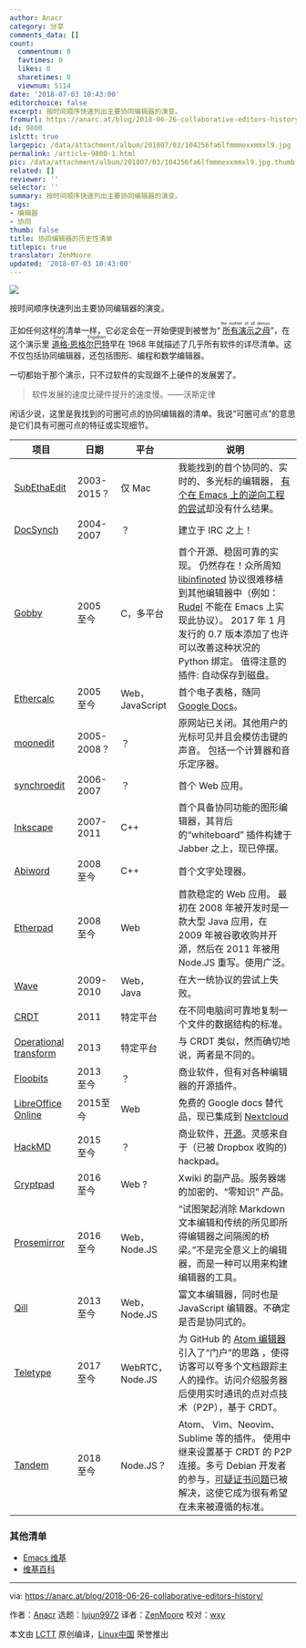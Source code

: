 ```yaml
---
author: Anacr
category: 分享
comments_data: []
count:
  commentnum: 0
  favtimes: 0
  likes: 0
  sharetimes: 0
  viewnum: 5114
date: '2018-07-03 10:43:00'
editorchoice: false
excerpt: 按时间顺序快速列出主要协同编辑器的演变。
fromurl: https://anarc.at/blog/2018-06-26-collaborative-editors-history/
id: 9800
islctt: true
largepic: /data/attachment/album/201807/03/104256fa6lfmmmexxmmxl9.jpg
permalink: /article-9800-1.html
pic: /data/attachment/album/201807/03/104256fa6lfmmmexxmmxl9.jpg.thumb.jpg
related: []
reviewer: ''
selector: ''
summary: 按时间顺序快速列出主要协同编辑器的演变。
tags:
- 编辑器
- 协同
thumb: false
title: 协同编辑器的历史性清单
titlepic: true
translator: ZenMoore
updated: '2018-07-03 10:43:00'
---
```


![](/data/attachment/album/201807/03/104256fa6lfmmmexxmmxl9.jpg)


按时间顺序快速列出主要协同编辑器的演变。


正如任何这样的清单一样，它必定会在一开始便提到被誉为“<ruby> <a href="https://en.wikipedia.org/wiki/The_Mother_of_All_Demos">  所有演示之母 </a> <rt>  the mother of all demos </rt></ruby>”，在这个演示里<ruby> <a href="https://en.wikipedia.org/wiki/Douglas_Engelbart">  道格·恩格尔巴特 </a> <rt>  Doug Engelbart </rt></ruby>早在 1968 年就描述了几乎所有软件的详尽清单。这不仅包括协同编辑器，还包括图形、编程和数学编辑器。


一切都始于那个演示，只不过软件的实现跟不上硬件的发展罢了。



> 
> 软件发展的速度比硬件提升的速度慢。——沃斯定律
> 
> 
> 


闲话少说，这里是我找到的可圈可点的协同编辑器的清单。我说“可圈可点”的意思是它们具有可圈可点的特征或实现细节。




| 项目 | 日期 | 平台 | 说明 |
| --- | --- | --- | --- |
| [SubEthaEdit](https://www.codingmonkeys.de/subethaedit/) | 2003-2015？ | 仅 Mac | 我能找到的首个协同的、实时的、多光标的编辑器， [有个在 Emacs 上的逆向工程的尝试](https://www.emacswiki.org/emacs/SubEthaEmacs)却没有什么结果。 |
| [DocSynch](http://docsynch.sourceforge.net/) | 2004-2007 | ？ | 建立于 IRC 之上！ |
| [Gobby](https://gobby.github.io/) | 2005 至今 | C，多平台 | 首个开源、稳固可靠的实现。 仍然存在！众所周知 [libinfinoted](http://infinote.0x539.de/libinfinity/API/libinfinity/) 协议很难移植到其他编辑器中（例如： [Rudel](https://www.emacswiki.org/emacs/Rudel) 不能在 Emacs 上实现此协议）。 2017 年 1 月发行的 0.7 版本添加了也许可以改善这种状况的 Python 绑定。 值得注意的插件: 自动保存到磁盘。 |
| [Ethercalc](https://ethercalc.net/) | 2005 至今 | Web，JavaScript | 首个电子表格，随同 [Google Docs](https://en.wikipedia.org/wiki/Google_docs)。 |
| [moonedit](https://web.archive.org/web/20060423192346/http://www.moonedit.com:80/) | 2005-2008？ | ？ | 原网站已关闭。其他用户的光标可见并且会模仿击键的声音。 包括一个计算器和音乐定序器。 |
| [synchroedit](http://www.synchroedit.com/) | 2006-2007 | ？ | 首个 Web 应用。 |
| [Inkscape](http://wiki.inkscape.org/wiki/index.php/WhiteBoard) | 2007-2011 | C++ | 首个具备协同功能的图形编辑器，其背后的“whiteboard” 插件构建于 Jabber 之上，现已停摆。 |
| [Abiword](https://en.wikipedia.org/wiki/AbiWord) | 2008 至今 | C++ | 首个文字处理器。 |
| [Etherpad](http://etherpad.org/) | 2008 至今 | Web | 首款稳定的 Web 应用。 最初在 2008 年被开发时是一款大型 Java 应用，在 2009 年被谷歌收购并开源，然后在 2011 年被用 Node.JS 重写。使用广泛。 |
| [Wave](https://en.wikipedia.org/wiki/Apache_Wave) | 2009-2010 | Web， Java | 在大一统协议的尝试上失败。 |
| [CRDT](https://en.wikipedia.org/wiki/Conflict-free_replicated_data_type) | 2011 | 特定平台 | 在不同电脑间可靠地复制一个文件的数据结构的标准。 |
| [Operational transform](http://operational-transformation.github.io/) | 2013 | 特定平台 | 与 CRDT 类似，然而确切地说，两者是不同的。 |
| [Floobits](https://floobits.com/) | 2013 至今 | ？ | 商业软件，但有对各种编辑器的开源插件。 |
| [LibreOffice Online](https://wiki.documentfoundation.org/Development/LibreOffice_Online) | 2015至今 | Web | 免费的 Google docs 替代品，现已集成到 [Nextcloud](https://nextcloud.com/collaboraonline/) |
| [HackMD](https://hackmd.io/) | 2015 至今 | ？ | 商业软件，[开源](https://github.com/hackmdio/hackmd)。灵感来自于（已被 Dropbox 收购的) hackpad。 |
| [Cryptpad](https://cryptpad.fr/) | 2016 至今 | Web ? | Xwiki 的副产品。服务器端的加密的、“零知识” 产品。 |
| [Prosemirror](https://prosemirror.net/) | 2016 至今 | Web， Node.JS | “试图架起消除 Markdown 文本编辑和传统的所见即所得编辑器之间隔阂的桥梁。”不是完全意义上的编辑器，而是一种可以用来构建编辑器的工具。 |
| [Qill](https://quilljs.com/) | 2013 至今 | Web， Node.JS | 富文本编辑器，同时也是 JavaScript 编辑器。不确定是否是协同式的。 |
| [Teletype](https://teletype.atom.io/) | 2017 至今 | WebRTC， Node.JS | 为 GitHub 的 [Atom 编辑器](https://atom.io) 引入了“门户”的思路 ，使得访客可以夸多个文档跟踪主人的操作。访问介绍服务器后使用实时通讯的点对点技术（P2P），基于 CRDT。 |
| [Tandem](http://typeintandem.com/) | 2018 至今 | Node.JS？ | Atom、 Vim、Neovim、 Sublime 等的插件。 使用中继来设置基于 CRDT 的 P2P 连接。多亏 Debian 开发者的参与，[可疑证书问题](https://github.com/typeintandem/tandem/issues/131)已被解决，这使它成为很有希望在未来被遵循的标准。 |


### 其他清单


* [Emacs 维基](https://www.emacswiki.org/emacs/CollaborativeEditing)
* [维基百科](https://en.wikipedia.org/wiki/Collaborative_real-time_editor)




---


via: <https://anarc.at/blog/2018-06-26-collaborative-editors-history/>


作者：[Anacr](https://anarc.at) 选题：[lujun9972](https://github.com/lujun9972) 译者：[ZenMoore](https://github.com/ZenMoore) 校对：[wxy](https://github.com/wxy)


本文由 [LCTT](https://github.com/LCTT/TranslateProject) 原创编译，[Linux中国](https://linux.cn/) 荣誉推出